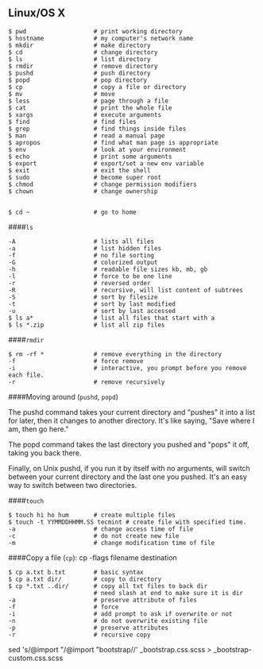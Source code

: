 ## Linux/OS X

	$ pwd 					# print working directory
	$ hostname 				# my computer's network name
	$ mkdir					# make directory
	$ cd 					# change directory
	$ ls					# list directory
	$ rmdir					# remove directory
	$ pushd					# push directory
	$ popd					# pop directory
	$ cp 					# copy a file or directory
	$ mv 					# move
	$ less					# page through a file
	$ cat 					# print the whole file
	$ xargs 				# execute arguments
	$ find					# find files
	$ grep 					# find things inside files
	$ man					# read a manual page
	$ apropos				# find what man page is appropriate
	$ env					# look at your environment
	$ echo 					# print some arguments
	$ export 				# export/set a new env variable
	$ exit 					# exit the shell
	$ sudo					# become super root
	$ chmod					# change permission modifiers
	$ chown 				# change ownership


	$ cd ~					# go to home

####`ls`

	-A 						# lists all files
	-a						# list hidden files
	-f						# no file sorting
	-G						# colorized output
	-h						# readable file sizes kb, mb, gb
	-l 						# force to be one line
	-r						# reversed order
	-R 						# recursive, will list content of subtrees
	-S						# sort by filesize
	-t 						# sort by last modified
	-u						# sort by last accessed
	$ ls a*					# list all files that start with a
	$ ls *.zip				# list all zip files

####`rmdir`

	$ rm -rf *				# remove everything in the directory
	-f						# force remove
	-i						# interactive, you prompt before you remove each file.
	-r						# remove recursively

####Moving around (`pushd`, `popd`)

The pushd command takes your current directory and "pushes" it into a list for later, then it changes to another directory. It's like saying, "Save where I am, then go here."

The popd command takes the last directory you pushed and "pops" it off, taking you back there.

Finally, on Unix pushd, if you run it by itself with no arguments, will switch between your current directory and the last one you pushed. It's an easy way to switch between two directories.

####`touch`

	$ touch hi ho hum		# create multiple files
	$ touch -t YYMMDDHHMM.SS tecmint # create file with specified time. 
	-a						# change access time of file
	-c 						# do not create new file
	-m						# change modification time of file

####Copy a file (`cp`): cp -flags filename destination

	$ cp a.txt b.txt		# basic syntax
	$ cp a.txt dir/			# copy to directory
	$ cp *.txt ..dir/		# copy all txt files to back dir
							# need slash at end to make sure it is dir
	-a						# preserve attribute of files
	-f						# force
	-i						# add prompt to ask if overwrite or not
	-n						# do not overwrite existing file
	-p						# preserve attributes
	-r						# recursive copy

sed 's/@import "/@import "bootstrap\//' _bootstrap.css.scss > _bootstrap-custom.css.scss